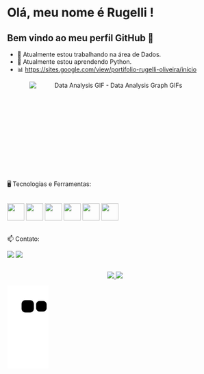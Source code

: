 # Olá, meu nome é Rugelli ! 
## Bem vindo ao meu perfil GitHub 👋

- 🔭 Atualmente estou trabalhando na área de Dados.
- 🌱 Atualmente estou aprendendo Python.
- 📊 https://sites.google.com/view/portifolio-rugelli-oliveira/início

<p align="center" dir="auto">
  <img src="https://media.tenor.com/lvLaG5hPCncAAAAd/data-analysis.gif" width="400" height="200" alt="Data Analysis GIF - Data Analysis Graph GIFs" style="max-width: 100%; display: inline-block;" data-target="animated-image.originalImage">
</p>

##
🖥️ Tecnologias e Ferramentas:

<br><img src="https://cdn.jsdelivr.net/gh/devicons/devicon/icons/html5/html5-plain-wordmark.svg" width="40" height="40"/>
<img src="https://cdn.jsdelivr.net/gh/devicons/devicon/icons/javascript/javascript-plain.svg" width="40" height="40"/>
<img src="https://cdn.jsdelivr.net/gh/devicons/devicon/icons/java/java-original-wordmark.svg" width="40" height="40"/>
<img src="https://cdn.jsdelivr.net/gh/devicons/devicon/icons/postgresql/postgresql-plain-wordmark.svg" width="40" height="40"/>
<img src="https://cdn.jsdelivr.net/gh/devicons/devicon/icons/python/python-original-wordmark.svg" width="40" height="40"/>
<img src="https://cdn.jsdelivr.net/gh/devicons/devicon/icons/pandas/pandas-original-wordmark.svg" width="40" height="40"/>
##
📫 Contato:

<div>
  <a href = "mailto:rugelli.oliveira@gmail.com"><img src="https://img.shields.io/badge/Gmail-D14836?style=for-the-badge&logo=gmail&logoColor=white" target="_blank"></a>
  <a href="https://www.linkedin.com/in/rugelli-oliveira" target="_blank"><img src="https://img.shields.io/badge/-LinkedIn-%230077B5?style=for-the-badge&logo=linkedin&logoColor=white" target="_blank"></a>   
</div>

##
<p align="center" dir="auto">
  <a href="https://github.com/rugellioliveira">
  <img height="180em" src="https://github-readme-stats.vercel.app/api?username=rugellioliveira&show_icons=true&theme=dracula&include_all_commits=true&count_private=true"/>
  <img height="180em" src="https://github-readme-stats.vercel.app/api/top-langs/?username=rugellioliveira&layout=compact&langs_count=7&theme=dracula"/>
</p>

![Snake animation](https://github.com/rugellioliveira/rugellioliveira/blob/output/github-contribution-grid-snake.svg)



